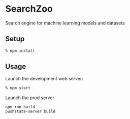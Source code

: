 SearchZoo
===========================

Search engine for machine learning models and datasets

Setup
-----

```sh
% npm install
```

Usage
-----

Launch the development web server:

```sh
% npm start
```

Launch the prod server

```
npm run build
pushstate-server build
```
